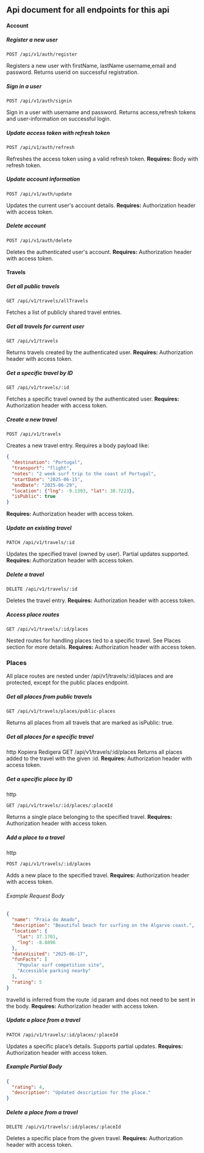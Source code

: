 ## Api document for all endpoints for this api

#### Account
##### Register a new user
```http
POST /api/v1/auth/register
```
Registers a new user with firstName, lastName username,email and password. Returns userid on successful registration.
##### Sign in a user
```http
POST /api/v1/auth/signin
```
Sign in a user with username and password. Returns access,refresh tokens and user-information on successful login.
##### Update access token with refresh token
```http
POST /api/v1/auth/refresh
```
Refreshes the access token using a valid refresh token.
**Requires:** Body with refresh token.
##### Update account information
```http
POST /api/v1/auth/update
```
Updates the current user's account details.
**Requires:** Authorization header with access token.
##### Delete account
```http
POST /api/v1/auth/delete
```
Deletes the authenticated user's account.
**Requires:** Authorization header with access token.

#### Travels
##### Get all public travels
```http
GET /api/v1/travels/allTravels
```
Fetches a list of publicly shared travel entries.
##### Get all travels for current user
```http
GET /api/v1/travels
```
Returns travels created by the authenticated user.
**Requires:** Authorization header with access token.

##### Get a specific travel by ID
```http
GET /api/v1/travels/:id
```
Fetches a specific travel owned by the authenticated user.
**Requires:** Authorization header with access token.

##### Create a new travel
```http
POST /api/v1/travels
```
Creates a new travel entry. Requires a body payload like:

```json
{
  "destination": "Portugal",
  "transport": "flight",
  "notes": "2 week surf trip to the coast of Portugal",
  "startDate": "2025-06-15",
  "endDate": "2025-06-29",
  "location": {"lng": -9.1393, "lat": 38.7223},
  "isPublic": true
}
```
**Requires:** Authorization header with access token.

##### Update an existing travel
```http
PATCH /api/v1/travels/:id
```
Updates the specified travel (owned by user). Partial updates supported.
**Requires:** Authorization header with access token.

##### Delete a travel
```http
DELETE /api/v1/travels/:id
```
Deletes the travel entry.
**Requires:** Authorization header with access token.

##### Access place routes
```http
GET /api/v1/travels/:id/places
```
Nested routes for handling places tied to a specific travel. See Places section for more details.
**Requires:** Authorization header with access token.

### Places
All place routes are nested under /api/v1/travels/:id/places and are protected, except for the public places endpoint.

##### Get all places from public travels
```http
GET /api/v1/travels/places/public-places
```
Returns all places from all travels that are marked as isPublic: true.
##### Get all places for a specific travel
http
Kopiera
Redigera
GET /api/v1/travels/:id/places
Returns all places added to the travel with the given :id.
**Requires:** Authorization header with access token.

##### Get a specific place by ID
http
```
GET /api/v1/travels/:id/places/:placeId
```
Returns a single place belonging to the specified travel.
**Requires:** Authorization header with access token.

##### Add a place to a travel
http
```
POST /api/v1/travels/:id/places
```
Adds a new place to the specified travel.
**Requires:** Authorization header with access token.

###### Example Request Body
```json
{
  "name": "Praia do Amado",
  "description": "Beautiful beach for surfing on the Algarve coast.",
  "location": {
    "lat": 37.1701,
    "lng": -8.8896
  },
  "dateVisited": "2025-06-17",
  "funFacts": [
    "Popular surf competition site",
    "Accessible parking nearby"
  ],
  "rating": 5
}
```
 travelId is inferred from the route :id param and does not need to be sent in the body.
**Requires:** Authorization header with access token.

##### Update a place from a travel
```http
PATCH /api/v1/travels/:id/places/:placeId
```
Updates a specific place’s details. Supports partial updates.
**Requires:** Authorization header with access token.

##### Example Partial Body
```json
{
  "rating": 4,
  "description": "Updated description for the place."
}
```
##### Delete a place from a travel
```http
DELETE /api/v1/travels/:id/places/:placeId
```
Deletes a specific place from the given travel.
**Requires:** Authorization header with access token.